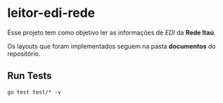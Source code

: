# leitor-edi-rede

Esse projeto tem como objetivo ler as informações de _EDI_ da **Rede Itaú**.

Os layouts que foram implementados seguem na pasta **documentos** do repositório.

## Run Tests
```shell
go test test/* -v
```